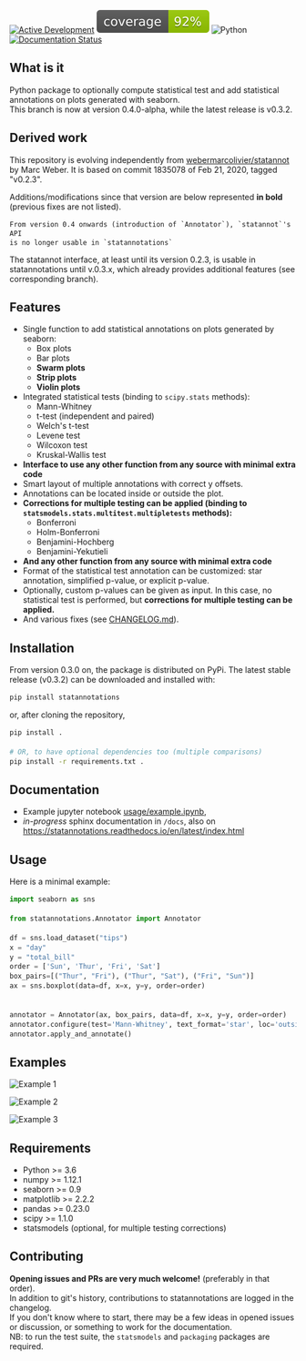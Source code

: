 [![Active Development](https://img.shields.io/badge/Maintenance%20Level-Actively%20Developed-brightgreen.svg)](https://gist.github.com/cheerfulstoic/d107229326a01ff0f333a1d3476e068d) ![coverage](https://raw.githubusercontent.com/trevismd/statannotations/master/coverage.svg)  ![Python](https://img.shields.io/badge/Python-3.6%2B-blue)[![Documentation Status](https://readthedocs.org/projects/statannotations/badge/?version=latest)](https://statannotations.readthedocs.io/en/master/?badge=latest)

## What is it

Python package to optionally compute statistical test and add statistical
annotations on plots generated with seaborn.  
This branch is now at version 0.4.0-alpha, while the latest release is v0.3.2.

## Derived work

This repository is evolving independently from
[webermarcolivier/statannot](https://github.com/webermarcolivier/statannot)
by Marc Weber. It is based on commit 1835078 of Feb 21, 2020, tagged "v0.2.3".

Additions/modifications since that version are below represented **in bold**
(previous fixes are not listed).

    From version 0.4 onwards (introduction of `Annotator`), `statannot`'s API
    is no longer usable in `statannotations`

The statannot interface, at least until its version 0.2.3, is usable in
statannotations until v.0.3.x, which already provides additional features (see
corresponding branch).

## Features

- Single function to add statistical annotations on plots
  generated by seaborn:
    - Box plots
    - Bar plots
    - **Swarm plots**
    - **Strip plots**
    - **Violin plots** 
- Integrated statistical tests (binding to `scipy.stats` methods):
    - Mann-Whitney
    - t-test (independent and paired)
    - Welch's t-test
    - Levene test
    - Wilcoxon test
    - Kruskal-Wallis test
- **Interface to use any other function from any source with minimal extra
  code**
- Smart layout of multiple annotations with correct y offsets.
- Annotations can be located inside or outside the plot.
- **Corrections for multiple testing can be applied
  (binding to `statsmodels.stats.multitest.multipletests` methods):**
    - Bonferroni
    - Holm-Bonferroni
    - Benjamini-Hochberg
    - Benjamini-Yekutieli
- **And any other function from any source with minimal extra code**
- Format of the statistical test annotation can be customized:
      star annotation, simplified p-value, or explicit p-value.
- Optionally, custom p-values can be given as input.
      In this case, no statistical test is performed, but **corrections for
      multiple testing can be applied.**
- And various fixes (see [CHANGELOG.md](https://github.com/trevismd/statannotations/blob/master/CHANGELOG.md)).

## Installation

From version 0.3.0 on, the package is distributed on PyPi.
The latest stable release (v0.3.2) can be downloaded and installed with:
```bash
pip install statannotations
```

or, after cloning the repository,
```bash
pip install .

# OR, to have optional dependencies too (multiple comparisons)
pip install -r requirements.txt .
```

## Documentation

- Example jupyter notebook [usage/example.ipynb](https://github.com/trevismd/statannotations/master/usage/example.ipynb),  
- *in-progress* sphinx documentation in `/docs`, also on https://statannotations.readthedocs.io/en/latest/index.html
## Usage

Here is a minimal example:

```python
import seaborn as sns

from statannotations.Annotator import Annotator

df = sns.load_dataset("tips")
x = "day"
y = "total_bill"
order = ['Sun', 'Thur', 'Fri', 'Sat']
box_pairs=[("Thur", "Fri"), ("Thur", "Sat"), ("Fri", "Sun")]
ax = sns.boxplot(data=df, x=x, y=y, order=order)


annotator = Annotator(ax, box_pairs, data=df, x=x, y=y, order=order)
annotator.configure(test='Mann-Whitney', text_format='star', loc='outside')
annotator.apply_and_annotate()
```

## Examples

![Example 1](https://raw.githubusercontent.com/trevismd/statannotations/master/usage/example_non-hue_outside.png)

![Example 2](https://raw.githubusercontent.com/trevismd/statannotations/master/usage/example_hue_layout.png)

![Example 3](https://raw.githubusercontent.com/trevismd/statannotations/master/usage/flu_dataset_log_scale_in_axes.svg)

## Requirements

+ Python >= 3.6
+ numpy >= 1.12.1
+ seaborn >= 0.9
+ matplotlib >= 2.2.2
+ pandas >= 0.23.0
+ scipy >= 1.1.0
+ statsmodels (optional, for multiple testing corrections)

## Contributing

**Opening issues and PRs are very much welcome!** (preferably in that order).  
In addition to git's history, contributions to statannotations are logged in
the changelog.  
If you don't know where to start, there may be a few ideas in opened issues or
discussion, or something to work for the documentation.  
NB: to run the test suite, the `statsmodels` and `packaging` packages are required.

